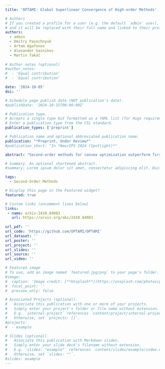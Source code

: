 ```yaml
---
title: 'OPTAMI: Global Superlinear Convergence of High-order Methods'

# Authors
# If you created a profile for a user (e.g. the default `admin` user), write the username (folder name) here
# and it will be replaced with their full name and linked to their profile.
authors:
  - admin
  - Dmitry Pasechnyuk
  - Artem Agafonov
  - Alexander Gasnikov
  - Martin Takáč
  
# Author notes (optional)
#author_notes:
#  - 'Equal contribution'
#  - 'Equal contribution'

date: '2024-10-05'
doi: ''

# Schedule page publish date (NOT publication's date).
#publishDate: '2024-10-15T00:00:00Z'

# Publication type.
# Accepts a single type but formatted as a YAML list (for Hugo requirements).
# Enter a publication type from the CSL standard.
publication_types: ['preprint']

# Publication name and optional abbreviated publication name.
publication: "*Preprint, Under Review*"
#publication_short: "In *NeurIPS 2024 (Spotlight)*"

abstract: "Second-order methods for convex optimization outperform first-order methods in terms of theoretical iteration convergence, achieving rates up to $O(k^{−5})$ for highly-smooth functions. However, their practical performance and applications are limited due to their multi-level structure and implementation complexity. In this paper, we present new results on high-order optimization methods, supported by their practical performance. First, we show that the basic high-order methods, such as the Cubic Regularized Newton Method, exhibit global superlinear convergence for $μ$-strongly star-convex functions, a class that includes $μ$-strongly convex functions and some non-convex functions. Theoretical convergence results are both inspired and supported by the practical performance of these methods. Secondly, we propose a practical version of the Nesterov Accelerated Tensor method, called NATA. It significantly outperforms the classical variant and other high-order acceleration techniques in practice. The convergence of NATA is also supported by theoretical results. Finally, we introduce an open-source computational library for high-order methods, called OPTAMI. This library includes various methods, acceleration techniques, and subproblem solvers, all implemented as PyTorch optimizers, thereby facilitating the practical application of high-order methods to a wide range of optimization problems. We hope this library will simplify research and practical comparison of methods beyond first-order."

# Summary. An optional shortened abstract.
#summary: Lorem ipsum dolor sit amet, consectetur adipiscing elit. Duis posuere tellus ac convallis placerat. Proin tincidunt magna sed ex sollicitudin condimentum.

tags:
  - Second-Order Methods

# Display this page in the Featured widget?
featured: true

# Custom links (uncomment lines below)
links:
 - name: arXiv:2410.04083
   url: https://arxiv.org/abs/2410.04083
   
url_pdf: ''
url_code: 'https://github.com/OPTAMI/OPTAMI'
url_dataset: ''
url_poster: ''
url_project: ''
url_slides: ''
url_source: ''
url_video: ''

# Featured image
# To use, add an image named `featured.jpg/png` to your page's folder.
#image:
#  caption: 'Image credit: [**Unsplash**](https://unsplash.com/photos/pLCdAaMFLTE)'
#  focal_point: ''
#  preview_only: false

# Associated Projects (optional).
#   Associate this publication with one or more of your projects.
#   Simply enter your project's folder or file name without extension.
#   E.g. `internal-project` references `content/project/internal-project/index.md`.
#   Otherwise, set `projects: []`.
#projects:
#  - example

# Slides (optional).
#   Associate this publication with Markdown slides.
#   Simply enter your slide deck's filename without extension.
#   E.g. `slides: "example"` references `content/slides/example/index.md`.
#   Otherwise, set `slides: ""`.
#slides: example
---
```

